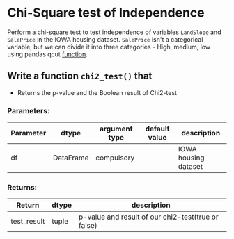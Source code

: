 # Chi-Square test of Independence

Perform a chi-square test to test independence of variables `LandSlope` and `SalePrice` in the IOWA housing dataset. `SalePrice` isn't a categorical variable, but we can divide it into three categories - High, medium, low using pandas qcut [function](https://pandas.pydata.org/pandas-docs/stable/generated/pandas.qcut.html).

## Write a function `chi2_test()` that
* Returns the p-value and the Boolean result of Chi2-test

### Parameters:

| Parameter | dtype | argument type | default value | description |
| --- | --- | --- | --- | --- | 
| df | DataFrame | compulsory |  | IOWA housing dataset |


### Returns:

| Return | dtype | description |
| --- | --- | --- |
| test_result | tuple | p-value and result of our chi2-test(true or false) |
